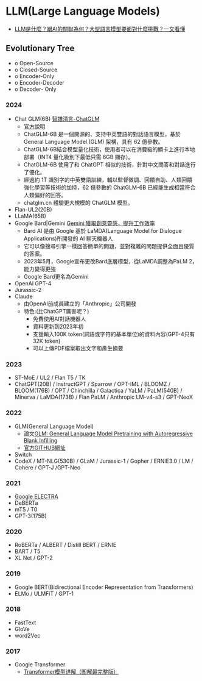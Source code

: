 # LLM(Large Language Models)
- [LLM是什麼？跟AI的關聯為何？大型語言模型要面對什麼挑戰？一文看懂](https://www.bnext.com.tw/article/76864/what-is-the-meaning-of-llm)
## Evolutionary Tree
- o	Open-Source
- o	Closed-Source
- o	Encoder-Only
- o	Encoder-Decoder
- o	Decoder- Only
### 2024
- Chat GLM(6B) [智譜清言-ChatGLM](https://chatglm.cn/)
  - [官方說明](https://github.com/THUDM/ChatGLM-6B)
  - ChatGLM-6B 是一個開源的、支持中英雙語的對話語言模型，基於 General Language Model (GLM) 架構，具有 62 億參數。
  - ChatGLM-6B結合模型量化技術，使用者可以在消費級的顯卡上進行本地部署（INT4 量化級別下最低只需 6GB 顯存）。
  - ChatGLM-6B 使用了和 ChatGPT 相似的技術，針對中文問答和對話進行了優化。
  - 經過約 1T 識別字的中英雙語訓練，輔以監督微調、回饋自助、人類回饋強化學習等技術的加持，62 億參數的 ChatGLM-6B 已經能生成相當符合人類偏好的回答。
  - chatglm.cn 體驗更大規模的 ChatGLM 模型。 
- Flan-UL2(20B)
- LLaMA(65B) 
- Google Bard|‎Gemini  [‎Gemini:獲取創意靈感，提升工作效率](https://gemini.google.com/?hl=zh-cn)
  - Bard AI 是由 Google 基於 LaMDA(Language Model for Dialogue Applications)所開發的 AI 聊天機器人
  - 它可以像搜尋引擎一樣回答簡單的問題，並對複雜的問題提供全面且優質的答案。
  - 2023年5月，Google宣布更改Bard底層模型，從LaMDA調整為PaLM 2，能力變得更強
  - Google Bard更名為‎Gemini
- OpenAI GPT-4 
- Jurassic-2 
- Claude
  - 由OpenAI前成員建立的「Anthropic」公司開發
  - 特色:(比ChatGPT厲害呢？)
    - 免費使用AI對話機器人
    - 資料更新到2023年初
    - 支援輸入100K token(詞語或字符的基本單位)的資料內容(GPT-4只有32K token)
    - 可以上傳PDF檔案取出文字和產生摘要

### 2023
-	ST-MoE / UL2 / Flan T5 / TK
- ChatGPT(20B) / InstructGPT / Sparrow / OPT-IML / BLOOMZ / BLOOM(176B) / OPT / Chinchilla / Galactica / YaLM / PaLM(540B) / Minerva / LaMDA(173B) / Flan PaLM / Anthropic LM-v4-s3 / GPT-NeoX

### 2022
- GLM(General Language Model)
  - 論文[GLM: General Language Model Pretraining with Autoregressive Blank Infilling](https://arxiv.org/abs/2103.10360)
  - [官方GITHUB網址](https://github.com/THUDM/GLM)
- Switch 
- CodeX / MT-NLG(530B) / GLaM / Jurassic-1 / Gopher / ERNIE3.0 / LM / Cohere / GPT-J /GPT-Neo

### 2021
- [Google ELECTRA](https://github.com/google-research/electra) 
- DeBERTa 
- mT5 / T0 
- GPT-3(175B)

### 2020
- RoBERTa / ALBERT / Distill BERT / ERNIE 
- BART / T5
- XL Net / GPT-2

### 2019
- Google BERT(Bidirectional Encoder Representation from Transformers) 
- ELMo / ULMFiT / GPT-1

### 2018
- FastText 
- GloVe
- word2Vec 
### 2017
- Google Transformer
  - [Transformer模型详解（图解最完整版）](https://zhuanlan.zhihu.com/p/338817680)

